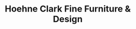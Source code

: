 ---
title: "Hoehne Clark Fine Furniture & Design"
url: /doylestown/hoehne-clark-fine-furniture-und-design/
shop: Möbel
---